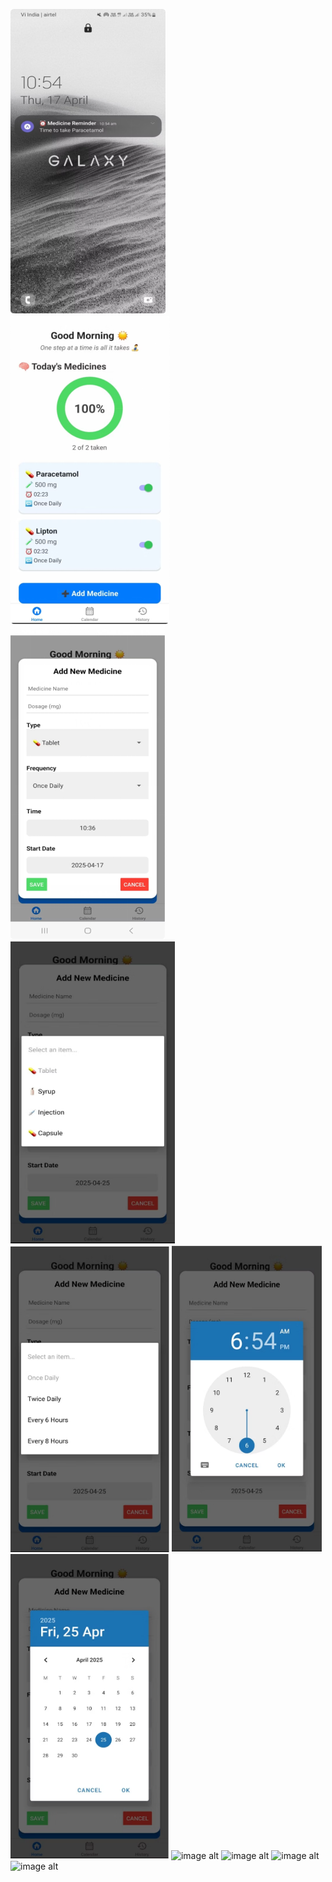 
![image alt](https://github.com/Snehith18226/Medicine_Reminder/blob/49f643adc708cff9dcbd190e9d66cd5101ef7dde/screenshots/Picture1.png)
![image alt](https://github.com/Snehith18226/Medicine_Reminder/blob/16e7705abb93a2bc5cbbe57672154c500d97f5ae/screenshots/Picture2.png)
![image alt](https://github.com/Snehith18226/Medicine_Reminder/blob/fbd1ed2c1baa29053f24a9e51e324d5d9596773d/screenshots/Picture3.png)
![image alt](https://github.com/Snehith18226/Medicine_Reminder/blob/4c8d33aee002738cb76022241ac7b168b22bcfd6/screenshots/Picture4.png)
![image alt](https://github.com/Snehith18226/Medicine_Reminder/blob/141e19d8c5493dc0c921f83240edb599604c5a00/screenshots/Picture5.png)
![image alt](https://github.com/Snehith18226/Medicine_Reminder/blob/50f8ac655ccdba50edf7a6ecbd37820dd52d6ffd/screenshots/Picture6.png)
![image alt](https://github.com/Snehith18226/Medicine_Reminder/blob/16cf9b4211688866259d8ee7cf2bfce507fe0342/screenshots/Picture7.png)
![image alt]()
![image alt]()
![image alt]()
![image alt]()
